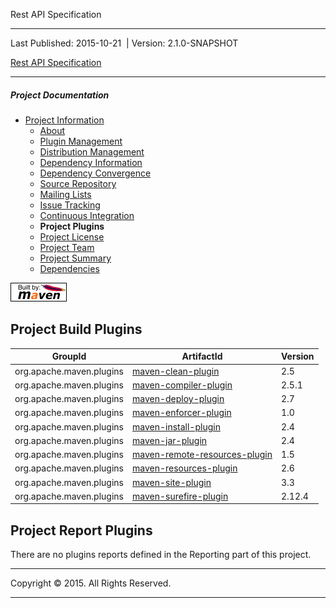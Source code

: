Rest API Specification

------------------------------------------------------------------------

<span id="publishDate">Last Published: 2015-10-21</span>  | <span id="projectVersion">Version: 2.1.0-SNAPSHOT</span>

[Rest API Specification](./ "Rest API Specification")

------------------------------------------------------------------------

##### Project Documentation

-   [Project Information](project-info.html "Project Information")
    -   [About](index.html "About")
    -   [Plugin Management](plugin-management.html "Plugin Management")
    -   [Distribution Management](distribution-management.html "Distribution Management")
    -   [Dependency Information](dependency-info.html "Dependency Information")
    -   [Dependency Convergence](dependency-convergence.html "Dependency Convergence")
    -   [Source Repository](source-repository.html "Source Repository")
    -   [Mailing Lists](mail-lists.html "Mailing Lists")
    -   [Issue Tracking](issue-tracking.html "Issue Tracking")
    -   [Continuous Integration](integration.html "Continuous Integration")
    -   **Project Plugins**
    -   [Project License](license.html "Project License")
    -   [Project Team](team-list.html "Project Team")
    -   [Project Summary](project-summary.html "Project Summary")
    -   [Dependencies](dependencies.html "Dependencies")

[![Built by Maven](./images/logos/maven-feather.png)](http://maven.apache.org/ "Built by Maven")

Project Build Plugins
---------------------

| GroupId                  | ArtifactId                                                                                      | Version |
|--------------------------|-------------------------------------------------------------------------------------------------|---------|
| org.apache.maven.plugins | [maven-clean-plugin](http://maven.apache.org/plugins/maven-clean-plugin/)                       | 2.5     |
| org.apache.maven.plugins | [maven-compiler-plugin](http://maven.apache.org/plugins/maven-compiler-plugin/)                 | 2.5.1   |
| org.apache.maven.plugins | [maven-deploy-plugin](http://maven.apache.org/plugins/maven-deploy-plugin/)                     | 2.7     |
| org.apache.maven.plugins | [maven-enforcer-plugin](http://maven.apache.org/plugins/maven-enforcer-plugin/)                 | 1.0     |
| org.apache.maven.plugins | [maven-install-plugin](http://maven.apache.org/plugins/maven-install-plugin/)                   | 2.4     |
| org.apache.maven.plugins | [maven-jar-plugin](http://maven.apache.org/plugins/maven-jar-plugin/)                           | 2.4     |
| org.apache.maven.plugins | [maven-remote-resources-plugin](http://maven.apache.org/plugins/maven-remote-resources-plugin/) | 1.5     |
| org.apache.maven.plugins | [maven-resources-plugin](http://maven.apache.org/plugins/maven-resources-plugin/)               | 2.6     |
| org.apache.maven.plugins | [maven-site-plugin](http://maven.apache.org/plugins/maven-site-plugin/)                         | 3.3     |
| org.apache.maven.plugins | [maven-surefire-plugin](http://maven.apache.org/surefire/maven-surefire-plugin)                 | 2.12.4  |

Project Report Plugins
----------------------

There are no plugins reports defined in the Reporting part of this project.

------------------------------------------------------------------------

Copyright © 2015. All Rights Reserved.

------------------------------------------------------------------------


